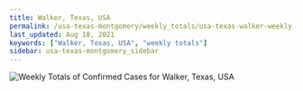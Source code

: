 ```yaml
---
title: Walker, Texas, USA
permalink: /usa-texas-montgomery/weekly_totals/usa-texas-walker-weekly_totals.html
last_updated: Aug 18, 2021
keywords: ["Walker, Texas, USA", "weekly totals"]
sidebar: usa-texas-montgomery_sidebar
---
```


![Weekly Totals of Confirmed Cases for Walker, Texas, USA](/covid_tracker/images/graphs/usa-texas-walker-weekly_totals_graph.png)
